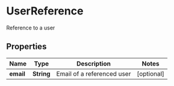 

# UserReference

Reference to a user

## Properties

Name | Type | Description | Notes
------------ | ------------- | ------------- | -------------
**email** | **String** | Email of a referenced user |  [optional]



